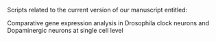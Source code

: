 
Scripts related to the current version of our manuscript entitled:

Comparative gene expression analysis in Drosophila clock neurons and Dopaminergic neurons at single cell level


